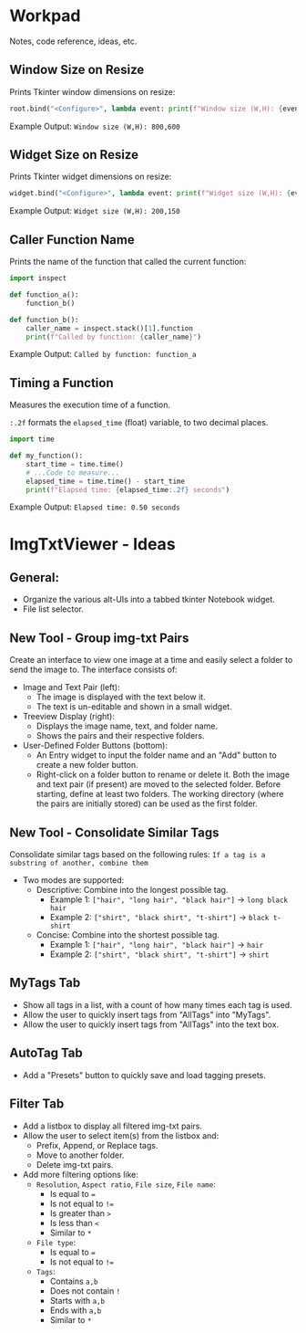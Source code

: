 # Workpad

Notes, code reference, ideas, etc.


<!--###########################################################################-->


## Window Size on Resize

Prints Tkinter window dimensions on resize:

```python
root.bind("<Configure>", lambda event: print(f"Window size (W,H): {event.width},{event.height}") if event.widget == root else None)
```

Example Output: `Window size (W,H): 800,600`


<!--###########################################################################-->


## Widget Size on Resize

Prints Tkinter widget dimensions on resize:

```python
widget.bind("<Configure>", lambda event: print(f"Widget size (W,H): {event.width},{event.height}"))
```

Example Output: `Widget size (W,H): 200,150`


<!--###########################################################################-->


## Caller Function Name

Prints the name of the function that called the current function:

```python
import inspect

def function_a():
    function_b()

def function_b():
    caller_name = inspect.stack()[1].function
    print(f"Called by function: {caller_name}")
```

Example Output: `Called by function: function_a`


<!--###########################################################################-->


## Timing a Function

Measures the execution time of a function.

`:.2f` formats the `elapsed_time` (float) variable, to two decimal places.

```python
import time

def my_function():
    start_time = time.time()
    # ...Code to measure...
    elapsed_time = time.time() - start_time
    print(f"Elapsed time: {elapsed_time:.2f} seconds")
```

Example Output: `Elapsed time: 0.50 seconds`


<!--###########################################################################-->



# ImgTxtViewer - Ideas

## General:
- Organize the various alt-UIs into a tabbed tkinter Notebook widget.
- File list selector.

<!-- Tools / Features --#########################################################################-->
## New Tool - Group img-txt Pairs
Create an interface to view one image at a time and easily select a folder to send the image to.
The interface consists of:
- Image and Text Pair (left):
  - The image is displayed with the text below it.
  - The text is un-editable and shown in a small widget.
- Treeview Display (right):
  - Displays the image name, text, and folder name.
  - Shows the pairs and their respective folders.
- User-Defined Folder Buttons (bottom):
  - An Entry widget to input the folder name and an "Add" button to create a new folder button.
  - Right-click on a folder button to rename or delete it.
Both the image and text pair (if present) are moved to the selected folder. Before starting, define at least two folders. The working directory (where the pairs are initially stored) can be used as the first folder.


## New Tool - Consolidate Similar Tags
Consolidate similar tags based on the following rules: `If a tag is a substring of another, combine them`
- Two modes are supported:
  - Descriptive: Combine into the longest possible tag.
    - Example 1: `["hair", "long hair", "black hair"]` → `long black hair`
    - Example 2: `["shirt", "black shirt", "t-shirt"]` → `black t-shirt`
  - Concise: Combine into the shortest possible tag.
    - Example 1: `["hair", "long hair", "black hair"]` → `hair`
    - Example 2: `["shirt", "black shirt", "t-shirt"]` → `shirt`


<!-- Notebook Tabs --############################################################################-->
## MyTags Tab
- Show all tags in a list, with a count of how many times each tag is used.
- Allow the user to quickly insert tags from "AllTags" into "MyTags".
- Allow the user to quickly insert tags from "AllTags" into the text box.


## AutoTag Tab
- Add a "Presets" button to quickly save and load tagging presets.


## Filter Tab
- Add a listbox to display all filtered img-txt pairs.
- Allow the user to select item(s) from the listbox and:
  - Prefix, Append, or Replace tags.
  - Move to another folder.
  - Delete img-txt pairs.
- Add more filtering options like:
  - `Resolution`, `Aspect ratio`, `File size`, `File name`:
    - Is equal to `=`
    - Is not equal to `!=`
    - Is greater than `>`
    - Is less than `<`
    - Similar to `*`
  - `File type`:
    - Is equal to `=`
    - Is not equal to `!=`
  - `Tags`:
    - Contains `a,b`
    - Does not contain `!`
    - Starts with `a,b`
    - Ends with `a,b`
    - Similar to `*`
